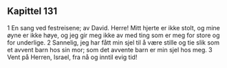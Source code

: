 ## Kapittel 131

1 En sang ved festreisene; av David. Herre! Mitt hjerte er ikke stolt, og mine øyne er ikke høye, og jeg gir meg ikke av med ting som er meg for store og for underlige.
2 Sannelig, jeg har fått min sjel til å være stille og tie slik som et avvent barn hos sin mor; som det avvente barn er min sjel hos meg.
3 Vent på Herren, Israel, fra nå og inntil evig tid!
